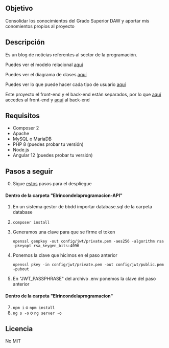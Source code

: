 ## Objetivo
Consolidar los conocimientos del Grado Superior DAW y aportar mis conomientos propios
al proyecto

## Descripción
Es un blog de noticias referentes al sector de la programación.

Puedes ver el modelo relacional [aquí](https://github.com/Pacorb94/ProyectoDAW/blob/master/Diagramas/Modelo%20relacional.png)

Puedes ver el diagrama de clases [aquí](https://github.com/Pacorb94/ProyectoDAW/blob/master/Diagramas/Diagrama%20de%20clases.png)

Puedes ver lo que puede hacer cada tipo de usuario [aquí](https://github.com/Pacorb94/ProyectoDAW/blob/master/Diagramas/Casos%20de%20uso.png)

Este proyecto el front-end y el back-end están separados, por lo que [aquí](https://github.com/Pacorb94/ProyectoDAW/tree/master/Elrincondelaprogramacion) accedes 
al front-end y [aquí](https://github.com/Pacorb94/ProyectoDAW/tree/master/Elrincondelaprogramacion-API) al back-end

## Requisitos
* Composer 2
* Apache
* MySQL o MariaDB
* PHP 8 (puedes probar tu versión)
* Node.js
* Angular 12 (puedes probar tu versión)

## Pasos a seguir
0. Sigue [estos](https://github.com/Pacorb94/ProyectoDAW/tree/master/Despliegue) pasos para el despliegue

#### Dentro de la carpeta "Elrincondelaprogramacion-API"
1. En un sistema gestor de bbdd importar database.sql de la carpeta database
2. `composer install`
3. Generamos una clave para que se firme el token 

    `openssl genpkey -out config/jwt/private.pem -aes256 -algorithm rsa -pkeyopt rsa_keygen_bits:4096`

4. Ponemos la clave que hicimos en el paso anterior 
  
    `openssl pkey -in config/jwt/private.pem -out config/jwt/public.pem -pubout`

5. En "JWT_PASSPHRASE" del archivo .env ponemos la clave del paso anterior

#### Dentro de la carpeta "Elrincondelaprogramacion"
7. `npm i` o `npm install`
8. `ng s -o` o `ng server -o`

## Licencia
No MIT